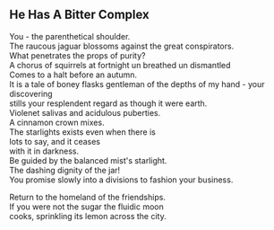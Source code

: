 He Has A Bitter Complex
-----------------------
You - the parenthetical shoulder.  
The raucous jaguar blossoms against the great conspirators.  
What penetrates the props of purity?  
A chorus of squirrels at fortnight un breathed un dismantled  
Comes to a halt before an autumn.  
It is a tale of boney flasks gentleman of the depths of my hand - your discovering  
stills your resplendent regard as though it were earth.  
Violenet salivas and acidulous puberties.  
A cinnamon crown mixes.  
The starlights exists even when there is  
lots to say, and it ceases  
with it in darkness.  
Be guided by the balanced mist's starlight.  
The dashing dignity of the jar!  
You promise slowly into a divisions to fashion your business.  
  
Return to the homeland of the friendships.  
If you were not the sugar the fluidic moon  
cooks, sprinkling its lemon across the city.  
